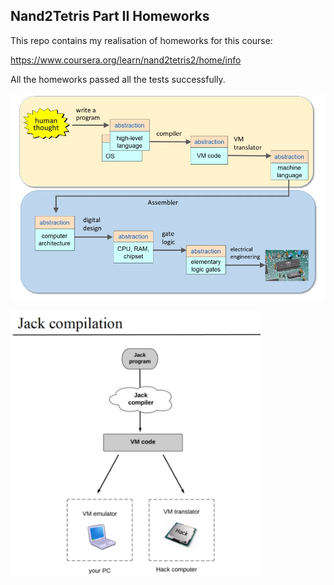 Nand2Tetris Part II Homeworks
---
This repo contains my realisation of homeworks for this course:

https://www.coursera.org/learn/nand2tetris2/home/info

All the homeworks passed all the tests successfully.

![img_2.png](img_2.png)

<img alt="img_1.png" src="img_1.png" width="400"/>
